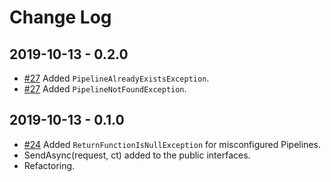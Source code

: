 # Change Log

## 2019-10-13 - 0.2.0
* [#27](https://github.com/ivanpaulovich/FluentMediator/issues/27) Added `PipelineAlreadyExistsException`.
* [#27](https://github.com/ivanpaulovich/FluentMediator/issues/27) Added `PipelineNotFoundException`.

## 2019-10-13 - 0.1.0
* [#24](https://github.com/ivanpaulovich/FluentMediator/issues/24) Added `ReturnFunctionIsNullException` for misconfigured Pipelines.
* SendAsync<TResult>(request, ct) added to the public interfaces.
* Refactoring.
